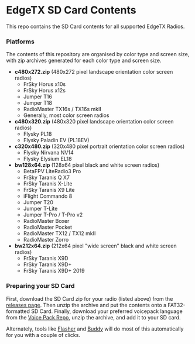 # EdgeTX SD Card Contents

This repo contains the SD Card contents for all supported EdgeTX Radios.

### Platforms

The contents of this repository are organised by color type and screen size, with zip archives generated for each color type and screen size.

- **c480x272.zip** (480x272 pixel landscape orientation color screen radios)
    - FrSky Horus x10s
    - FrSky Horus x12s
    - Jumper T16
    - Jumper T18
    - RadioMaster TX16s / TX16s mkII
    - Generally, most color screen radios
- **c480x320.zip** (480x320 pixel landscape orientation color screen radios)
    - Flysky PL18
    - Flysky Paladin EV (PL18EV)
- **c320x480.zip** (320x480 pixel portrait orientation color screen radios)
    - Flysky Nirvana NV14
    - Flysky Elysium EL18
- **bw128x64.zip** (128x64 pixel black and white screen radios)
    - BetaFPV LiteRadio3 Pro
    - FrSky Taranis Q X7
    - FrSky Taranis X-Lite
    - FrSky Taranis X9 Lite
    - iFlight Commando 8
    - Jumper T20
    - Jumper T-Lite
    - Jumper T-Pro / T-Pro v2
    - RadioMaster Boxer
    - RadioMaster Pocket
    - RadioMaster TX12 / TX12 mkII
    - RadioMaster Zorro
- **bw212x64.zip** (212x64 pixel "wide screen" black and white screen radios)
    - FrSky Taranis X9D
    - FrSky Taranis X9D+
    - FrSky Taranis X9D+ 2019

### Preparing your SD Card

First, download the SD Card zip for your radio (listed above) from the [releases page](https://github.com/EdgeTX/edgetx-sdcard/releases). Then unzip the archive and put the contents onto a FAT32-formatted SD Card. Finally, download your preferred voicepack language from the [Voice Pack Repo](https://github.com/EdgeTX/edgetx-sdcard-sounds/releases), unzip the archive, and add it to your SD card. 

Alternately, tools like [Flasher](https://github.com/EdgeTX/flasher) and [Buddy](https://buddy.edgetx.org) will do most of this automatically for you with a couple of clicks. 

